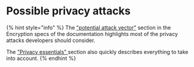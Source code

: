 # Possible privacy attacks

{% hint style="info" %}
The ["potential attack vector"](../../../overview-ecosystem-and-technology/techstack/privacy-technology/theoretical-attacks/) section in the Encryption specs of the documentation highlights most of the privacy attacks developers should consider.



The ["Privacy essentials" ](../example-contracts/secret-contract-fundamentals/privacy-essentials.md)section also quickly describes everything to take into account.
{% endhint %}

